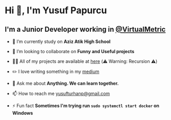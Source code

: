 # Hi 👋, I'm Yusuf Papurcu
## I'm a Junior Developer working in [@VirtualMetric](https://www.linkedin.com/company/virtualmetric/)

- 🔭 I’m currently study on **Aziz Atik High School**

- 👯 I’m looking to collaborate on **Funny and Useful projects**

- 👨‍💻 All of my projects are available at [here](https://github.com/yusufpapurcu) (:warning: Warning: Recursion :warning:)

- ✏️ I love writing something in my [medium](https://medium.com/@yusufpapurcu)

- 💬 Ask me about **Anything. We can learn together.**

- 📫 How to reach me [yusufturhanp@gmail.com](mailto:yusufturhanp@gmail.com)

- ⚡ Fun fact **Sometimes I'm trying run `sudo systemctl start docker` on Windows**
